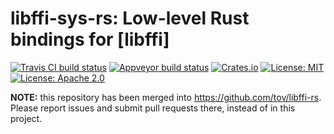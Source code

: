 # libffi-sys-rs: Low-level Rust bindings for [libffi]

[![Travis CI build status](https://travis-ci.org/tov/libffi-sys-rs.svg?branch=master)](https://travis-ci.org/tov/libffi-sys-rs)
[![Appveyor build status](https://ci.appveyor.com/api/projects/status/7jlhe1ahf7vjkcnw/branch/master?svg=true)](https://ci.appveyor.com/project/tov/libffi-sys-rs/branch/master)
[![Crates.io](https://img.shields.io/crates/v/libffi-sys.svg?maxAge=2592000)](https://crates.io/crates/libffi-sys)
[![License: MIT](https://img.shields.io/badge/license-MIT-blue.svg)](LICENSE-MIT)
[![License: Apache 2.0](https://img.shields.io/badge/license-Apache_2.0-blue.svg)](LICENSE-APACHE)

**NOTE:** this repository has been merged into https://github.com/tov/libffi-rs.
Please report issues and submit pull requests there, instead of in this project.
